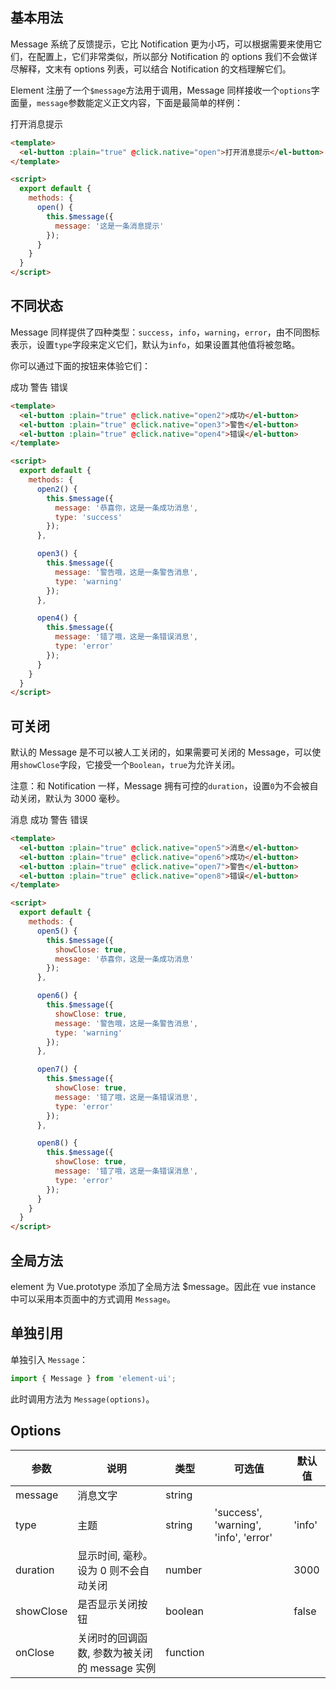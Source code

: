 <script>
  module.exports = {
    methods: {
      open() {
        this.$message({
          message: '这是一条消息提示'
        });
      },

      open2() {
        this.$message({
          message: '恭喜你，这是一条成功消息',
          type: 'success'
        });
      },

      open3() {
        this.$message({
          message: '警告哦，这是一条警告消息',
          type: 'warning'
        });
      },

      open4() {
        this.$message({
          message: '错了哦，这是一条错误消息',
          type: 'error'
        });
      },

      open5() {
        this.$message({
          showClose: true,
          message: '这是一条消息提示'
        });
      },

      open6() {
        this.$message({
          showClose: true,
          message: '恭喜你，这是一条成功消息',
          type: 'success'
        });
      },

      open7() {
        this.$message({
          showClose: true,
          message: '警告哦，这是一条警告消息',
          type: 'warning'
        });
      },

      open8() {
        this.$message({
          showClose: true,
          message: '错了哦，这是一条错误消息',
          type: 'error'
        });
      }
    }
  };
</script>

<style>
  .demo-box.demo-message {
    .el-button + .el-button {
      margin-left: 10px;
    }
  }
</style>

## 基本用法

Message 系统了反馈提示，它比 Notification 更为小巧，可以根据需要来使用它们，在配置上，它们非常类似，所以部分 Notification 的 options 我们不会做详尽解释，文末有 options 列表，可以结合 Notification 的文档理解它们。

Element 注册了一个`$message`方法用于调用，Message 同样接收一个`options`字面量，`message`参数能定义正文内容，下面是最简单的样例：

<div class="demo-box demo-message">
  <el-button :plain="true" @click.native="open">打开消息提示</el-button>
</div>

```html
<template>
  <el-button :plain="true" @click.native="open">打开消息提示</el-button>
</template>

<script>
  export default {
    methods: {
      open() {
        this.$message({
          message: '这是一条消息提示'
        });
      }
    }
  }
</script>
```

## 不同状态

Message 同样提供了四种类型：`success`，`info`，`warning`，`error`，由不同图标表示，设置`type`字段来定义它们，默认为`info`，如果设置其他值将被忽略。

你可以通过下面的按钮来体验它们：

<div class="demo-box demo-message">
  <el-button :plain="true" @click.native="open2">成功</el-button>
  <el-button :plain="true" @click.native="open3">警告</el-button>
  <el-button :plain="true" @click.native="open4">错误</el-button>
</div>

```html
<template>
  <el-button :plain="true" @click.native="open2">成功</el-button>
  <el-button :plain="true" @click.native="open3">警告</el-button>
  <el-button :plain="true" @click.native="open4">错误</el-button>
</template>

<script>
  export default {
    methods: {
      open2() {
        this.$message({
          message: '恭喜你，这是一条成功消息',
          type: 'success'
        });
      },

      open3() {
        this.$message({
          message: '警告哦，这是一条警告消息',
          type: 'warning'
        });
      },

      open4() {
        this.$message({
          message: '错了哦，这是一条错误消息',
          type: 'error'
        });
      }
    }
  }
</script>
```

## 可关闭

默认的 Message 是不可以被人工关闭的，如果需要可关闭的 Message，可以使用`showClose`字段，它接受一个`Boolean`，`true`为允许关闭。

注意：和 Notification 一样，Message 拥有可控的`duration`，设置`0`为不会被自动关闭，默认为 3000 毫秒。

<div class="demo-box demo-message">
  <el-button :plain="true" @click.native="open5">消息</el-button>
  <el-button :plain="true" @click.native="open6">成功</el-button>
  <el-button :plain="true" @click.native="open7">警告</el-button>
  <el-button :plain="true" @click.native="open8">错误</el-button>
</div>

```html
<template>
  <el-button :plain="true" @click.native="open5">消息</el-button>
  <el-button :plain="true" @click.native="open6">成功</el-button>
  <el-button :plain="true" @click.native="open7">警告</el-button>
  <el-button :plain="true" @click.native="open8">错误</el-button>
</template>

<script>
  export default {
    methods: {
      open5() {
        this.$message({
          showClose: true,
          message: '恭喜你，这是一条成功消息'
        });
      },

      open6() {
        this.$message({
          showClose: true,
          message: '警告哦，这是一条警告消息',
          type: 'warning'
        });
      },

      open7() {
        this.$message({
          showClose: true,
          message: '错了哦，这是一条错误消息',
          type: 'error'
        });
      },

      open8() {
        this.$message({
          showClose: true,
          message: '错了哦，这是一条错误消息',
          type: 'error'
        });
      }
    }
  }
</script>
```

## 全局方法

element 为 Vue.prototype 添加了全局方法 $message。因此在 vue instance 中可以采用本页面中的方式调用 `Message`。

## 单独引用

单独引入 `Message`：

```javascript
import { Message } from 'element-ui';
```

此时调用方法为 `Message(options)`。

## Options
| 参数      | 说明          | 类型      | 可选值                           | 默认值  |
|---------- |-------------- |---------- |--------------------------------  |-------- |
| message | 消息文字 | string | | |
| type | 主题 | string | 'success', 'warning', 'info', 'error' | 'info' |
| duration | 显示时间, 毫秒。设为 0 则不会自动关闭 | number | | 3000 |
| showClose | 是否显示关闭按钮 | boolean | | false |
| onClose | 关闭时的回调函数, 参数为被关闭的 message 实例 | function | | |
